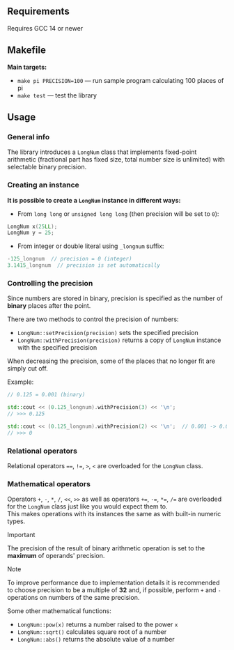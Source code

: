 ## Requirements

Requires GCC 14 or newer


## Makefile

**Main targets:**
* `make pi PRECISION=100` — run sample program calculating 100 places of pi
* `make test` — test the library

## Usage

### General info

The library introduces a `LongNum` class that implements fixed-point arithmetic (fractional part has fixed size,
total number size is unlimited) with selectable binary precision.

### Creating an instance

**It is possible to create a `LongNum` instance in different ways:**

* From `long long` or `unsigned long long` (then precision will be set to `0`):
```c++
LongNum x(25LL);
LongNum y = 25;
```

* From integer or double literal using `_longnum` suffix:
```c++
-125_longnum  // precision = 0 (integer)
3.1415_longnum  // precision is set automatically
```


### Controlling the precision
Since numbers are stored in binary, precision is specified as the number of **binary** places after the point.

There are two methods to control the precision of numbers:
* `LongNum::setPrecision(precision)` sets the specified precision
* `LongNum::withPrecision(precision)` returns a copy of `LongNum` instance with the specified precision

When decreasing the precision, some of the places that no longer fit are simply cut off.

Example:
```c++
// 0.125 = 0.001 (binary)

std::cout << (0.125_longnum).withPrecision(3) << '\n';
// >>> 0.125

std::cout << (0.125_longnum).withPrecision(2) << '\n';  // 0.001 -> 0.00
// >>> 0
```

### Relational operators
Relational operators `==`, `!=`, `>`, `<`  are overloaded for the `LongNum` class.

### Mathematical operators
Operators `+`, `-`, `*`, `/`, `<<`, `>>` as well as operators `+=`, `-=`, `*=`, `/=` are overloaded for the `LongNum`
class just like you would expect them to.  
This makes operations with its instances the same as with built-in numeric types.

> [!IMPORTANT]  
> The precision of the result of binary arithmetic operation is set to the **maximum** of operands' precision.

> [!NOTE]  
> To improve performance due to implementation details it is recommended to choose precision to be a multiple of **32**
> and, if possible, perform `+` and `-` operations on numbers of the same precision.

Some other mathematical functions:
* `LongNum::pow(x)` returns a number raised to the power `x`
* `LongNum::sqrt()` calculates square root of a number
* `LongNum::abs()` returns the absolute value of a number


